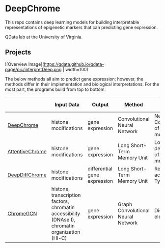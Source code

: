 # DeepChrome

This repo contains deep learning models for building interpretable representations of epigenetic markers
that can predicting gene expression.

[QData lab](https://qdata.github.io/qdata-page/categories/AIbiomed//) at
the University of Virginia.

## Projects
![Overview Image](https://qdata.github.io/qdata-page/pic/interpretDeep.png | width=100)

The below methods all aim to predict gene expression; however, the methods differ in their implementation and biological interpretations.
For the most part, the programs build from top to bottom.

|                                    | **Input Data**                                                                                    | **Output**                   | **Method**                         | **Biological Insight**                                |
|------------------------------------|---------------------------------------------------------------------------------------------------|------------------------------|------------------------------------|-------------------------------------------------------|
| [DeepChrome](DeepChrome)           | histone modifications                                                                             | gene expression              | Convolutional Neural Network       | Nearby Combinations of histone modifications          |
| [AttentiveChrome](AttentiveChrome) | histone modifications                                                                             | gene expression              | Long Short-Term Memory Unit        | Longer distance dependencies of histone modifications |
| [DeepDiffChrome](DeepDiffChrome)   | histone modifications                                                                             | differential gene expression | Long Short-Term Memory Unit        | Representations across Cell Types                     |
| [ChromeGCN](ChromeGCN)             | histone,  transcription factors, chromatin accessibility (DNAse I), chromatin organization (Hi-C) | gene expression              | Graph Convolutional Neural Network | Distal promoter elements                              |
